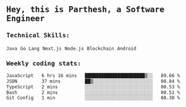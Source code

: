 <samp>
    <h2>Hey, this is Parthesh, a Software Engineer</h2>
    <h3>Technical Skills: </h3>
    <code>Java</code> <code>Go Lang</code> <code>Next.js</code> <code>Node.js</code> <code>Blockchain</code> <code>Android</code>
    <h3>Weekly coding stats:</h3>
<!--START_SECTION:waka-->

```txt
JavaScript   6 hrs 16 mins   ██████████████████████▒░░   89.66 %
JSON         37 mins         ██▒░░░░░░░░░░░░░░░░░░░░░░   08.84 %
TypeScript   2 mins          ░░░░░░░░░░░░░░░░░░░░░░░░░   00.53 %
Bash         2 mins          ░░░░░░░░░░░░░░░░░░░░░░░░░   00.51 %
Git Config   1 min           ░░░░░░░░░░░░░░░░░░░░░░░░░   00.30 %
```

<!--END_SECTION:waka-->
</samp>
